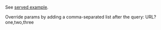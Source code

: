 See [served example](https://deanturpin.github.io/time_schedule_cost?Sunshine,Good%20times,Boogie).

Override params by adding a comma-separated list after the query: URL?one,two,three
